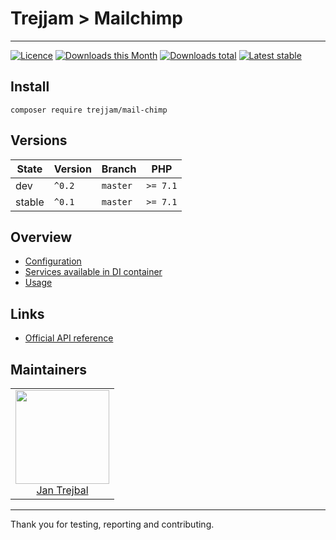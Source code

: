 # Trejjam > Mailchimp-----[![Licence](https://img.shields.io/packagist/l/trejjam/mail-chimp.svg?style=flat-square)](https://packagist.org/packages/trejjam/mail-chimp)[![Downloads this Month](https://img.shields.io/packagist/dm/trejjam/mail-chimp.svg?style=flat-square)](https://packagist.org/packages/trejjam/mail-chimp)[![Downloads total](https://img.shields.io/packagist/dt/trejjam/mail-chimp.svg?style=flat-square)](https://packagist.org/packages/trejjam/mail-chimp)[![Latest stable](https://img.shields.io/packagist/v/trejjam/mail-chimp.svg?style=flat-square)](https://packagist.org/packages/trejjam/mail-chimp)## Install```composer require trejjam/mail-chimp```## Versions| State       | Version | Branch   | PHP      ||-------------|---------|----------|----------|| dev         | `^0.2`  | `master` | `>= 7.1` || stable      | `^0.1`  | `master` | `>= 7.1` |## Overview- [Configuration](https://github.com/trejjam/mailchimp/blob/master/.docs/README.md#configuration)- [Services available in DI container](https://github.com/trejjam/mailchimp/blob/master/.docs/README.md#services-available-in-di-container)- [Usage](https://github.com/trejjam/mailchimp/blob/master/.docs/README.md#usage)## Links- [Official API reference](http://developer.mailchimp.com/documentation/mailchimp/reference/overview)## Maintainers<table>  <tbody>    <tr>      <td align="center">        <a href="https://github.com/trejjam">            <img width="150" height="150" src="https://avatars2.githubusercontent.com/u/3594540?s=150&v=4">        </a>        </br>        <a href="https://github.com/trejjam">Jan Trejbal</a>      </td>    </tr>  </body></table>-----Thank you for testing, reporting and contributing.